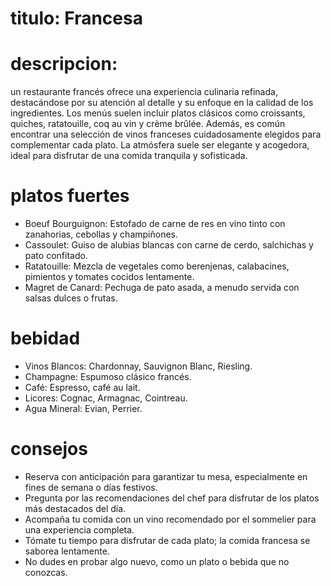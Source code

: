 # titulo: Francesa

# descripcion: 
un restaurante francés ofrece una experiencia culinaria refinada, destacándose por su atención al detalle y su enfoque en la calidad de los ingredientes. Los menús suelen incluir platos clásicos como croissants, quiches, ratatouille, coq au vin y crème brûlée. Además, es común encontrar una selección de vinos franceses cuidadosamente elegidos para complementar cada plato. La atmósfera suele ser elegante y acogedora, ideal para disfrutar de una comida tranquila y sofisticada.

# platos fuertes

- Boeuf Bourguignon: Estofado de carne de res en vino tinto con zanahorias, cebollas y champiñones.
- Cassoulet: Guiso de alubias blancas con carne de cerdo, salchichas y pato confitado.
- Ratatouille: Mezcla de vegetales como berenjenas, calabacines, pimientos y tomates cocidos lentamente.
- Magret de Canard: Pechuga de pato asada, a menudo servida con salsas dulces o frutas.

# bebidad

- Vinos Blancos: Chardonnay, Sauvignon Blanc, Riesling.
- Champagne: Espumoso clásico francés.
- Café: Espresso, café au lait.
- Licores: Cognac, Armagnac, Cointreau.
- Agua Mineral: Evian, Perrier.
 

 # consejos

- Reserva con anticipación para garantizar tu mesa, especialmente en fines de semana o días festivos.
- Pregunta por las recomendaciones del chef para disfrutar de los platos más destacados del día.
- Acompaña tu comida con un vino recomendado por el sommelier para una experiencia completa.
- Tómate tu tiempo para disfrutar de cada plato; la comida francesa se saborea lentamente.
- No dudes en probar algo nuevo, como un plato o bebida que no conozcas.